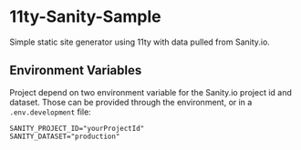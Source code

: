 # 11ty-Sanity-Sample

Simple static site generator using 11ty with data pulled from Sanity.io.

## Environment Variables

Project depend on two environment variable for the Sanity.io project id and dataset. Those can be provided through the environment, or in a `.env.development` file:

```
SANITY_PROJECT_ID="yourProjectId"
SANITY_DATASET="production"
```
